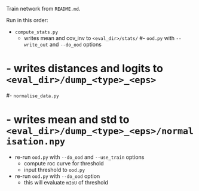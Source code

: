 Train network from `README.md`.

Run in this order:
- `compute_stats.py`
  - writes mean and cov_inv to `<eval_dir>/stats/`
#- `ood.py` with `--write_out` and `--do_ood` options
#  - writes distances and logits to `<eval_dir>/dump_<type>_<eps>`
#- `normalise_data.py`
#  - writes mean and std to `<eval_dir>/dump_<type>_<eps>/normalisation.npy`
- re-run `ood.py` with `--do_ood` and `--use_train` options
  - compute roc curve for threshold
  - input threshold to `ood.py`
- re-run `ood.py` with `--do_ood` option
  - this will evaluate `mIoU` of threshold
